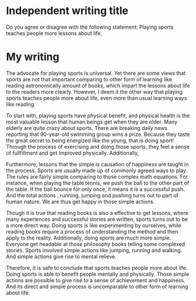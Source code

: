 # Independent writing title
Do you agree or disagree with the following statement: Playing sports teaches people more lessons about life.

# My writing
The advocate for playing sports is universal. Yet there are some views that sports are not that important comparing to other form of learning like reading astronomically amount of books, which impart the lessons about life to the readers more clearly. However, I deem it the other way that playing sports teaches people more about life, even more than usual learning ways like reading.

To start with, playing sports have physical benefit, and physical health is the most valuable lesson that human beings get when they are older. Many elderly are quite crazy about sports. There are breaking daily news reporting that 90-year-old swimming group wins a prize. Because they taste the great secret to being energized like the young, that is doing sport! Through the process of exercising and doing those sports, they feel a sense of fullfillment and get improved physically. Additionally, 

Furthermore, lessons that the simple is causation of happiness are taught in the process. Sports are usually made up of commonly agreed ways to play. The rules are fairly simple comparing to those complex math equations. For instance, when playing the table tennis, we push the ball to the other part of the table. If the ball bounce for only once, it means it is a successful push. And the total actions , running, jumping and pushing turns out to part of human nature. We are thus get happy in those simple actions.

Though it is true that reading books is also a effective to get lessons, where many experiences and successful stories are written, sports turns out to be a more direct way. Doing sports is like experimenting by ourselves, while reading books require a process of understanding the method and then apply to the reality. Additionally, doing sports are much more simple. Everyone get headable at those philosophy books telling some complexed stories. Sports involved simple actions like jumping, running and walking. And simple actions give rise to mental relieve. 

Therefore, it is safe to conclude that sports teaches people more about life. Doing sports is able to benefit people mentally and physically. Those simple actions are possible to give rise to a sense of achievement and happiness. And its direct and simple process is uncomparable to other form of learning about life. 

